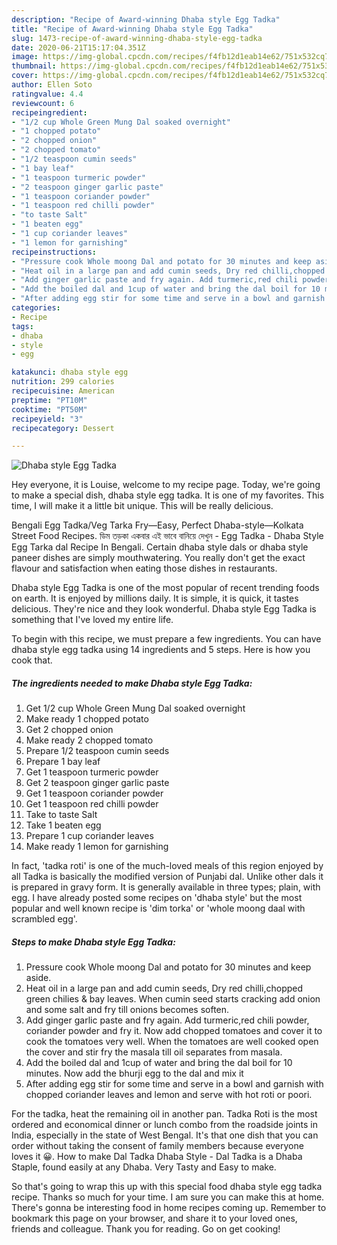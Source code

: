 ```yaml
---
description: "Recipe of Award-winning Dhaba style Egg Tadka"
title: "Recipe of Award-winning Dhaba style Egg Tadka"
slug: 1473-recipe-of-award-winning-dhaba-style-egg-tadka
date: 2020-06-21T15:17:04.351Z
image: https://img-global.cpcdn.com/recipes/f4fb12d1eab14e62/751x532cq70/dhaba-style-egg-tadka-recipe-main-photo.jpg
thumbnail: https://img-global.cpcdn.com/recipes/f4fb12d1eab14e62/751x532cq70/dhaba-style-egg-tadka-recipe-main-photo.jpg
cover: https://img-global.cpcdn.com/recipes/f4fb12d1eab14e62/751x532cq70/dhaba-style-egg-tadka-recipe-main-photo.jpg
author: Ellen Soto
ratingvalue: 4.4
reviewcount: 6
recipeingredient:
- "1/2 cup Whole Green Mung Dal soaked overnight"
- "1 chopped potato"
- "2 chopped onion"
- "2 chopped tomato"
- "1/2 teaspoon cumin seeds"
- "1 bay leaf"
- "1 teaspoon turmeric powder"
- "2 teaspoon ginger garlic paste"
- "1 teaspoon coriander powder"
- "1 teaspoon red chilli powder"
- "to taste Salt"
- "1 beaten egg"
- "1 cup coriander leaves"
- "1 lemon for garnishing"
recipeinstructions:
- "Pressure cook Whole moong Dal and potato for 30 minutes and keep aside."
- "Heat oil in a large pan and add cumin seeds, Dry red chilli,chopped green chilies &amp; bay leaves. When cumin seed starts cracking add onion and some salt and fry till onions becomes soften."
- "Add ginger garlic paste and fry again. Add turmeric,red chili powder, coriander powder and fry it. Now add chopped tomatoes and cover it to cook the tomatoes very well. When the tomatoes are well cooked open the cover and stir fry the masala till oil separates from masala."
- "Add the boiled dal and 1cup of water and bring the dal boil for 10 minutes. Now add the bhurji egg to the dal and mix it"
- "After adding egg stir for some time and serve in a bowl and garnish with chopped coriander leaves and lemon and serve with hot roti or poori."
categories:
- Recipe
tags:
- dhaba
- style
- egg

katakunci: dhaba style egg 
nutrition: 299 calories
recipecuisine: American
preptime: "PT10M"
cooktime: "PT50M"
recipeyield: "3"
recipecategory: Dessert

---
```



![Dhaba style Egg Tadka](https://img-global.cpcdn.com/recipes/f4fb12d1eab14e62/751x532cq70/dhaba-style-egg-tadka-recipe-main-photo.jpg)

Hey everyone, it is Louise, welcome to my recipe page. Today, we're going to make a special dish, dhaba style egg tadka. It is one of my favorites. This time, I will make it a little bit unique. This will be really delicious.

Bengali Egg Tadka/Veg Tarka Fry—Easy, Perfect Dhaba-style—Kolkata Street Food Recipes. ডিম তড়কা একবার এই ভাবে বানিয়ে দেখুন - Egg Tadka - Dhaba Style Egg Tarka dal Recipe In Bengali. Certain dhaba style dals or dhaba style paneer dishes are simply mouthwatering. You really don&#39;t get the exact flavour and satisfaction when eating those dishes in restaurants.

Dhaba style Egg Tadka is one of the most popular of recent trending foods on earth. It is enjoyed by millions daily. It is simple, it is quick, it tastes delicious. They're nice and they look wonderful. Dhaba style Egg Tadka is something that I've loved my entire life.


To begin with this recipe, we must prepare a few ingredients. You can have dhaba style egg tadka using 14 ingredients and 5 steps. Here is how you cook that.

<!--inarticleads1-->

##### The ingredients needed to make Dhaba style Egg Tadka:

1. Get 1/2 cup Whole Green Mung Dal soaked overnight
1. Make ready 1 chopped potato
1. Get 2 chopped onion
1. Make ready 2 chopped tomato
1. Prepare 1/2 teaspoon cumin seeds
1. Prepare 1 bay leaf
1. Get 1 teaspoon turmeric powder
1. Get 2 teaspoon ginger garlic paste
1. Get 1 teaspoon coriander powder
1. Get 1 teaspoon red chilli powder
1. Take to taste Salt
1. Take 1 beaten egg
1. Prepare 1 cup coriander leaves
1. Make ready 1 lemon for garnishing


In fact, &#39;tadka roti&#39; is one of the much-loved meals of this region enjoyed by all Tadka is basically the modified version of Punjabi dal. Unlike other dals it is prepared in gravy form. It is generally available in three types; plain, with egg. I have already posted some recipes on &#39;dhaba style&#39; but the most popular and well known recipe is &#39;dim torka&#39; or &#39;whole moong daal with scrambled egg&#39;. 

<!--inarticleads2-->

##### Steps to make Dhaba style Egg Tadka:

1. Pressure cook Whole moong Dal and potato for 30 minutes and keep aside.
1. Heat oil in a large pan and add cumin seeds, Dry red chilli,chopped green chilies &amp; bay leaves. When cumin seed starts cracking add onion and some salt and fry till onions becomes soften.
1. Add ginger garlic paste and fry again. Add turmeric,red chili powder, coriander powder and fry it. Now add chopped tomatoes and cover it to cook the tomatoes very well. When the tomatoes are well cooked open the cover and stir fry the masala till oil separates from masala.
1. Add the boiled dal and 1cup of water and bring the dal boil for 10 minutes. Now add the bhurji egg to the dal and mix it
1. After adding egg stir for some time and serve in a bowl and garnish with chopped coriander leaves and lemon and serve with hot roti or poori.


For the tadka, heat the remaining oil in another pan. Tadka Roti is the most ordered and economical dinner or lunch combo from the roadside joints in India, especially in the state of West Bengal. It&#39;s that one dish that you can order without taking the consent of family members because everyone loves it 😀. How to make Dal Tadka Dhaba Style - Dal Tadka is a Dhaba Staple, found easily at any Dhaba. Very Tasty and Easy to make. 

So that's going to wrap this up with this special food dhaba style egg tadka recipe. Thanks so much for your time. I am sure you can make this at home. There's gonna be interesting food in home recipes coming up. Remember to bookmark this page on your browser, and share it to your loved ones, friends and colleague. Thank you for reading. Go on get cooking!
